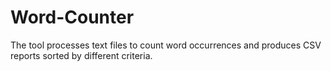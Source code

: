 # Word-Counter
The tool processes text files to count word occurrences and produces CSV reports sorted by different criteria. 
